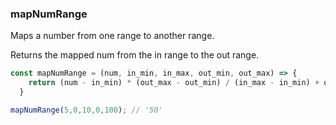 ### mapNumRange

Maps a number from one range to another range.

Returns the mapped num from the in range to the out range. 

```js
const mapNumRange = (num, in_min, in_max, out_min, out_max) => {
    return (num - in_min) * (out_max - out_min) / (in_max - in_min) + out_min;
  }
```

```js
mapNumRange(5,0,10,0,100); // '50'
```
